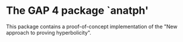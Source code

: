 The GAP 4 package `anatph'
==============================


This package contains a proof-of-concept implementation of the "New approach to proving hyperbolicity".
